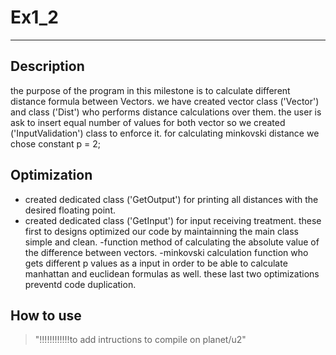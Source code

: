 # Ex1_2
---
## Description
the purpose of the program in this milestone is to calculate different distance formula between Vectors.
we have created vector class ('Vector') and class ('Dist') who performs distance calculations over them.
the user is ask to insert equal number of values for both vector so we created ('InputValidation') class to enforce it. 
for calculating minkovski distance we chose constant p = 2;

## Optimization
- created dedicated class ('GetOutput') for printing all distances with the desired floating point.
- created dedicated class ('GetInput') for input receiving treatment. 
these first to designs optimized our code by maintainning the main class simple and clean.
-function method of calculating the absolute value of the difference between vectors.
-minkovski calculation function who gets different p values as a input in order to be able to calculate manhattan and euclidean formulas as well.
these last two optimizations preventd code duplication.

## How to use
> "!!!!!!!!!!!!to add intructions to compile on planet/u2"



